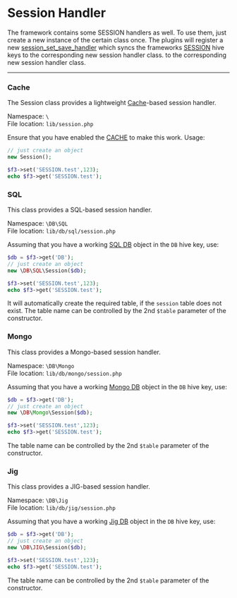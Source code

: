 # Session Handler

The framework contains some SESSION handlers as well.
To use them, just create a new instance of the certain class once. The plugins will register a new [session_set_save_handler](http://php.net/manual/en/function.session-set-save-handler.php "php.net :: function session_set_save_handler")
which syncs the frameworks [SESSION](quick-reference#cookie,-get,-post,-request,-session,-files,-server,-env) hive keys to the corresponding new session handler class.
to the corresponding new session handler class.

---

### Cache

The Session class provides a lightweight [Cache](cache)-based session handler.

Namespace: `\` <br/>
File location: `lib/session.php`

Ensure that you have enabled the [CACHE](quick-reference#cache) to make this work. Usage:

```php
// just create an object
new Session();

$f3->set('SESSION.test',123);
echo $f3->get('SESSION.test');
```

### SQL

This class provides a SQL-based session handler.

Namespace: `\DB\SQL` <br>
File location: `lib/db/sql/session.php`

Assuming that you have a working [SQL DB](sql) object in the `DB` hive key, use:

```php
$db = $f3->get('DB');
// just create an object
new \DB\SQL\Session($db);

$f3->set('SESSION.test',123);
echo $f3->get('SESSION.test');
```

It will automatically create the required table, if the `session` table does not exist. The table name can be controlled by the 2nd `$table` parameter of the constructor.


### Mongo

This class provides a Mongo-based session handler.


Namespace: `\DB\Mongo` <br>
File location: `lib/db/mongo/session.php`

Assuming that you have a working [Mongo DB](mongo) object in the `DB` hive key, use:

```php
$db = $f3->get('DB');
// just create an object
new \DB\Mongo\Session($db);

$f3->set('SESSION.test',123);
echo $f3->get('SESSION.test');
```

The table name can be controlled by the 2nd `$table` parameter of the constructor.


### Jig

This class provides a JIG-based session handler.


Namespace: `\DB\Jig` <br>
File location: `lib/db/jig/session.php`

Assuming that you have a working [Jig DB](jig) object in the `DB` hive key, use:

```php
$db = $f3->get('DB');
// just create an object
new \DB\JIG\Session($db);

$f3->set('SESSION.test',123);
echo $f3->get('SESSION.test');
```

The table name can be controlled by the 2nd `$table` parameter of the constructor.
